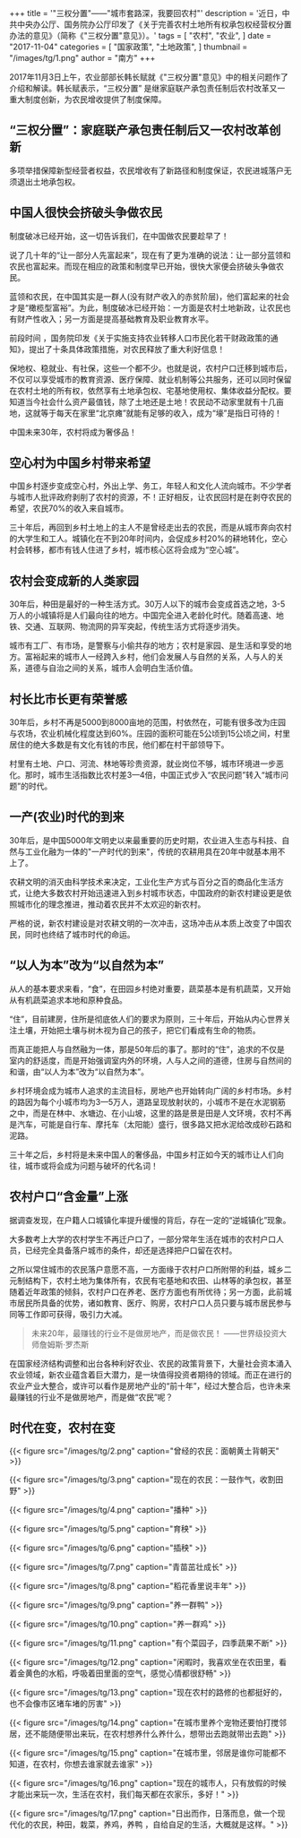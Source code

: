 +++
title = '"三权分置"——"城市套路深，我要回农村"'
description = '近日，中共中央办公厅、国务院办公厅印发了《关于完善农村土地所有权承包权经营权分置办法的意见》（简称《"三权分置"意见》）。'
tags = [
    "农村",
    "农业",
]
date = "2017-11-04"
categories = [
    "国家政策",
    "土地政策",
]
thumbnail = "/images/tg/1.png"
author = "南方"
+++

2017年11月3日上午，农业部部长韩长赋就《"三权分置"意见》中的相关问题作了介绍和解读。韩长赋表示，“三权分置” 是继家庭联产承包责任制后农村改革又一重大制度创新，为农民增收提供了制度保障。

<!--more-->

##  “三权分置”：家庭联产承包责任制后又一农村改革创新

多项举措保障新型经营者权益，农民增收有了新路径和制度保证，农民进城落户无须退出土地承包权。

##  中国人很快会挤破头争做农民

制度破冰已经开始，这一切告诉我们，在中国做农民要趁早了！

说了几十年的“让一部分人先富起来”，现在有了更为准确的说法：让一部分蓝领和农民也富起来。而现在相应的政策和制度早已开始，很快大家便会挤破头争做农民。

蓝领和农民，在中国其实是一群人(没有财产收入的赤贫阶层)，他们富起来的社会才是“橄榄型富裕”。为此，制度破冰已经开始：一方面是农村土地新政，让农民也有财产性收入；另一方面是提高基础教育及职业教育水平。

前段时间 ，国务院印发《关于实施支持农业转移人口市民化若干财政政策的通知》，提出了十条具体政策措施，对农民释放了重大利好信息！

保地权、稳就业、有社保，这些一个都不少。也就是说，农村户口迁移到城市后，不仅可以享受城市的教育资源、医疗保障、就业机制等公共服务，还可以同时保留在农村土地的所有权，依然享有土地承包权、宅基地使用权、集体收益分配权。要知道当今社会什么资产最值钱，除了土地还是土地！农民动不动家里就有十几亩地，这就等于每天在家里“北京瘫”就能有足够的收入，成为“壕”是指日可待的！

中国未来30年，农村将成为奢侈品！

##  空心村为中国乡村带来希望

中国乡村逐步变成空心村，外出上学、务工，年轻人和文化人流向城市。不少学者与城市人批评政府剥削了农村的资源，不！正好相反，让农民回村是在剥夺农民的希望，农民70%的收入来自城市。

三十年后，再回到乡村土地上的主人不是曾经走出去的农民，而是从城市奔向农村的大学生和工人。城镇化在不到20年时间内，会促成乡村20%的耕地转化，空心村会转移，都市有钱人住进了乡村，城市核心区将会成为“空心城”。

##  农村会变成新的人类家园

30年后，种田是最好的一种生活方式。30万人以下的城市会变成首选之地，3-5万人的小城镇将是人们最向往的地方。中国完全进入老龄化时代。随着高速、地铁、交通、互联网、物流网的异军突起，传统生活方式将逐步消失。

城市有工厂、有市场，是警察与小偷共存的地方；农村是家园、是生活和享受的地方。富裕起来的城市人一经跨入乡村，他们会发展人与自然的关系，人与人的关系，道德与自治之间的关系，城市人会明白生活价值。

##  村长比市长更有荣誉感

30年后，乡村不再是5000到8000亩地的范围，村依然在，可能有很多改为庄园与农场，农业机械化程度达到60%。庄园的面积可能在5公顷到15公顷之间，村里居住的绝大多数是有文化有钱的市民，他们都在村干部领导下。

村里有土地、户口、河流、林地等珍贵资源，就业岗位不够，城市环境进一步恶化。那时，城市生活指数比农村差3—4倍，中国正式步入“农民问题”转入“城市问题”的时代。

##  一产(农业)时代的到来

30年后，是中国5000年文明史以来最重要的历史时期，农业进入生态与科技、自然与工业化融为一体的"一产时代的到来"，传统的农耕用具在20年中就基本用不上了。

农耕文明的消灭由科学技术来决定，工业化生产方式与百分之百的商品化生活方式，让绝大多数农村开始迅速进入到乡村城市状态，中国政府的新农村建设更是依照城市化的理念推进，推动着农民并不太欢迎的新农村。

严格的说，新农村建设是对农耕文明的一次冲击，这场冲击从本质上改变了中国农民，同时也终结了城市时代的命运。


##  “以人为本”改为“以自然为本”

从人的基本要求来看，“食”，在田园乡村绝对重要，蔬菜基本是有机蔬菜，又开始从有机蔬菜追求本地和原种食品。

“住”，目前建房，住所是彻底依人们的要求为原则，三十年后，开始从内心世界关注土壤，开始把土壤与树木视为自己的孩子，把它们看成有生命的物质。

而真正能把人与自然融为一体，那是50年后的事了。那时的“住”，追求的不仅是室内的舒适度，而是开始强调室内外的环境，人与人之间的道德，住房与自然间的和谐，由“以人为本”改为“以自然为本”。

乡村环境会成为城市人追求的主流目标，房地产也开始转向广阔的乡村市场。乡村的路因为每个小城市均为3—5万人，道路呈现放射状的，小城市不是在水泥钢筋之中，而是在林中、水塘边、在小山坡，这里的路是景是田是人文环境，农村不再是汽车，可能是自行车、摩托车（太阳能）盛行，很多路又把水泥给改成砂石路和泥路。

三十年之后，乡村将是未来中国人的奢侈品，中国乡村正如今天的城市让人们向往，城市或将会成为问题与破坏的代名词！

##  农村户口“含金量”上涨

据调查发现，在户籍人口城镇化率提升缓慢的背后，存在一定的“逆城镇化”现象。

大多数考上大学的农村学生不再迁户口了，一部分常年生活在城市的农村户口人员，已经完全具备落户城市的条件，却还是选择把户口留在农村。

之所以常住城市的农民落户意愿不高，一方面缘于农村户口所附带的利益，城乡二元制结构下，农村土地为集体所有，农民有宅基地和农田、山林等的承包权，甚至随着近年政策的倾斜，农村户口在养老、医疗方面也有所优待；另一方面，此前城市居民所具备的优势，诸如教育、医疗、购房，农村户口人员只要与城市居民参与同等工作即可获得，吸引力大减。

>   未来20年，最赚钱的行业不是做房地产，而是做农民！
    ——世界级投资大师詹姆斯·罗杰斯
    
在国家经济结构调整和出台各种利好农业、农民的政策背景下，大量社会资本涌入农业领域，新农业蕴含着巨大潜力，是一块值得投资者期待的领域。而正在进行的农业产业大整合，或许可以看作是房地产业的“前十年”，经过大整合后，也许未来最赚钱的行业不是做房地产，而是做“农民”呢？

##  时代在变，农村在变

{{< figure src="/images/tg/2.png" caption="曾经的农民：面朝黄土背朝天" >}}

{{< figure src="/images/tg/3.png" caption="现在的农民：一鼓作气，收割田野"  >}}

{{< figure src="/images/tg/4.png" caption="播种"  >}}

{{< figure src="/images/tg/5.png" caption="育秧"  >}}

{{< figure src="/images/tg/6.png" caption="插秧"  >}}

{{< figure src="/images/tg/7.png" caption="青苗茁壮成长"  >}}

{{< figure src="/images/tg/8.png" caption="稻花香里说丰年"  >}}

{{< figure src="/images/tg/9.png" caption="养一群鸭"  >}}

{{< figure src="/images/tg/10.png" caption="养一群鸡"  >}}

{{< figure src="/images/tg/11.png" caption="有个菜园子，四季蔬果不断"  >}}

{{< figure src="/images/tg/12.png" caption="闲暇时，我喜欢坐在农田里，看着金黄色的水稻，呼吸着田里面的空气，感觉心情都很舒畅"  >}}

{{< figure src="/images/tg/13.png" caption="现在农村的路修的也都挺好的，也不会像市区堵车堵的厉害"  >}}

{{< figure src="/images/tg/14.png" caption="在城市里养个宠物还要怕打搅邻居，还不能随便带出来玩，在农村想养什么养什么，想带出去跑就带出去跑"  >}}

{{< figure src="/images/tg/15.png" caption="在城市里，邻居是谁你可能都不知道，在农村，你想去谁家就去谁家"  >}}

{{< figure src="/images/tg/16.png" caption="现在的城市人，只有放假的时候才能出来玩一次，生活在农村，我们每天都在农家乐，多好！"  >}}

{{< figure src="/images/tg/17.png" caption="日出而作，日落而息，做一个现代化的农民，种田，栽菜，养鸡，养鸭 ，自给自足的生活，大概就是这样。"  >}}

